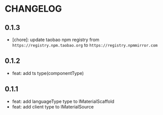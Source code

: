 # CHANGELOG

## 0.1.3

- [chore]: update taobao npm registry from `https://registry.npm.taobao.org` to `https://registry.npmmirror.com`

## 0.1.2

- feat: add ts type(componentType)

## 0.1.1

- feat: add languageType type to IMaterialScaffold
- feat: add client type to IMaterialSource

